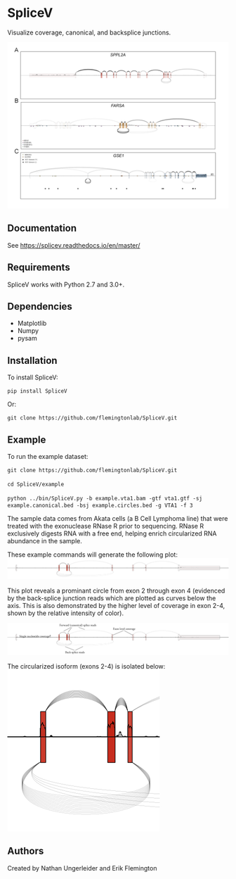 # SpliceV #
Visualize coverage, canonical, and backsplice junctions.

![Example plot](https://github.com/flemingtonlab/SpliceV/blob/master/etc/example.png)

## Documentation ##
See https://splicev.readthedocs.io/en/master/
## Requirements ##
SpliceV works with Python 2.7 and 3.0+.
## Dependencies ##
* Matplotlib
* Numpy
* pysam
## Installation ##
To install SpliceV:

```
pip install SpliceV
```

Or:

```
git clone https://github.com/flemingtonlab/SpliceV.git
```

## Example ##
To run the example dataset:

```
git clone https://github.com/flemingtonlab/SpliceV.git 

cd SpliceV/example 

python ../bin/SpliceV.py -b example.vta1.bam -gtf vta1.gtf -sj example.canonical.bed -bsj example.circles.bed -g VTA1 -f 3

```

The sample data comes from Akata cells (a B Cell Lymphoma line) that were treated with the exonuclease RNase R prior to sequencing. RNase R exclusively digests RNA with a free end, helping enrich circularized RNA abundance in the sample. 

These example commands will generate the following plot:
![User example plot](https://github.com/flemingtonlab/SpliceV/blob/master/etc/vta1.png)

This plot reveals a prominant circle from exon 2 through exon 4 (evidenced by the back-splice junction reads which are plotted as curves below the axis. This is also demonstrated by the higher level of coverage in exon 2-4, shown by the relative intensity of color).

![User example plot explained](https://github.com/flemingtonlab/SpliceV/blob/master/etc/vta1_explained.png)

The circularized isoform (exons 2-4) is isolated below:
![User example circle](https://github.com/flemingtonlab/SpliceV/blob/master/etc/vta1_circ.png)

## Authors ##
Created by Nathan Ungerleider and Erik Flemington
